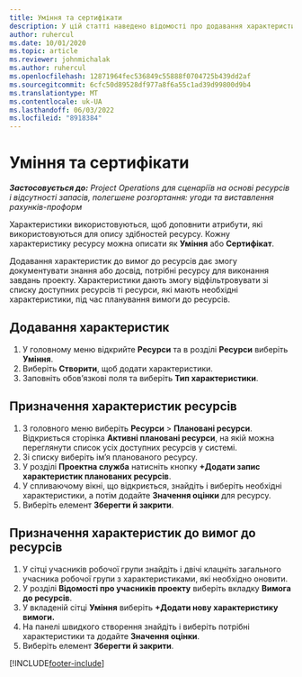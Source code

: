 ```yaml
---
title: Уміння та сертифікати
description: У цій статті наведено відомості про додавання характеристик умінь і сертифікатів до ресурсів.
author: ruhercul
ms.date: 10/01/2020
ms.topic: article
ms.reviewer: johnmichalak
ms.author: ruhercul
ms.openlocfilehash: 12871964fec536849c55888f0704725b439dd2af
ms.sourcegitcommit: 6cfc50d89528df977a8f6a55c1ad39d99800d9b4
ms.translationtype: MT
ms.contentlocale: uk-UA
ms.lasthandoff: 06/03/2022
ms.locfileid: "8918384"
---
```

# <a name="skills-and-certifications"></a>Уміння та сертифікати
_**Застосовується до:** Project Operations для сценаріїв на основі ресурсів і відсутності запасів, полегшене розгортання: угоди та виставлення рахунків-проформ_

Характеристики використовуються, щоб доповнити атрибути, які використовуються для опису здібностей ресурсу. Кожну характеристику ресурсу можна описати як **Уміння** або **Сертифікат**.

Додавання характеристик до вимог до ресурсів дає змогу документувати знання або досвід, потрібні ресурсу для виконання завдань проекту. Характеристики дають змогу відфільтровувати зі списку доступних ресурсів ті ресурси, які мають необхідні характеристики, під час планування вимоги до ресурсів.

## <a name="add-characteristics"></a>Додавання характеристик

1. У головному меню відкрийте **Ресурси** та в розділі **Ресурси** виберіть **Уміння**.
2. Виберіть **Створити**, щоб додати характеристики.
3. Заповніть обов’язкові поля та виберіть **Тип характеристики**.

## <a name="assign-characteristics-to-resources"></a>Призначення характеристик ресурсів

1. З головного меню виберіть **Ресурси** > **Плановані ресурси**. Відкриється сторінка **Активні плановані ресурси**, на якій можна переглянути список усіх доступних ресурсів у системі.
2. Зі списку виберіть ім’я планованого ресурсу.
3. У розділі **Проектна служба** натисніть кнопку **+Додати запис характеристик планованих ресурсів**.
4. У спливаючому вікні, що відкриється, знайдіть і виберіть необхідні характеристики, а потім додайте **Значення оцінки** для ресурсу.
5. Виберіть елемент **Зберегти й закрити**.

## <a name="assign-characteristics-to-resource-requirements"></a>Призначення характеристик до вимог до ресурсів

1. У сітці учасників робочої групи знайдіть і двічі клацніть загального учасника робочої групи з характеристиками, які необхідно оновити.
2. У розділі **Відомості про учасників проекту** виберіть вкладку **Вимога до ресурсів**.
3. У вкладеній сітці **Уміння** виберіть **+Додати нову характеристику вимоги.**
4. На панелі швидкого створення знайдіть і виберіть потрібні характеристики та додайте **Значення оцінки**.
5. Виберіть елемент **Зберегти й закрити**.

[!INCLUDE[footer-include](../includes/footer-banner.md)]
